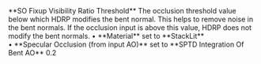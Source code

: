 <tr>
<td>**SO Fixup Visibility Ratio Threshold**</td>
<td>The occlusion threshold value below which HDRP modifies the bent normal. This helps to remove noise in the bent normals. If the occlusion input is above this value, HDRP does not modify the bent normals.</td>
<td>&#8226; **Material** set to **StackLit** <br/>&#8226; **Specular Occlusion (from input AO)** set to **SPTD Integration Of Bent AO**</td>
<td>0.2</td>
</tr>
